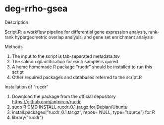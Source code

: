 # deg-rrho-gsea

Description

Script.R: a workflow pipeline for differential gene expression analysis, rank-rank hypergeometric overlap analysis, and gene set enrichment analysis

Methods

1) The input to the script is tab-separated metadata.tsv 
2) The salmon quantification for each sample is quired
3) A home homemade R package “rucdr” should be installed to run this script
4) Other required packages and databases referred to the script.R

Installation of “rucdr”

1) Download the package from the official depository https://github.com/antpiron/rucdr
2) sudo R CMD INSTALL rucdr_0.1.tar.gz for Debian/Ubuntu
3) install.packages(“rucdr_0.1.tar.gz”, repos= NULL, type=”source”) for R
3) library(“rucdr”)
